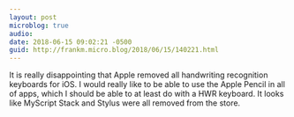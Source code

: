 ```yaml
---
layout: post
microblog: true
audio: 
date: 2018-06-15 09:02:21 -0500
guid: http://frankm.micro.blog/2018/06/15/140221.html
---
```

It is really disappointing that Apple removed all handwriting recognition keyboards for iOS. I would really like to be able to use the Apple Pencil in all of apps, which I should be able to at least do with a HWR keyboard. It looks like MyScript Stack and Stylus were all removed from the store.
